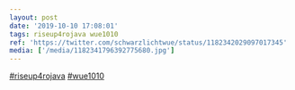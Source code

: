 ```yaml
---
layout: post
date: '2019-10-10 17:08:01'
tags: riseup4rojava wue1010
ref: 'https://twitter.com/schwarzlichtwue/status/1182342029097017345'
media: ['/media/1182341796392775680.jpg']
---
```

[#riseup4rojava](/t/riseup4rojava) [#wue1010](/t/wue1010) 